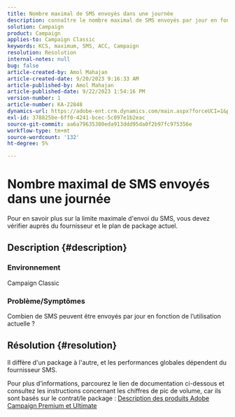 ```yaml
---
title: Nombre maximal de SMS envoyés dans une journée
description: connaître le nombre maximal de SMS envoyés par jour en fonction de l’utilisation actuelle ; Vérifiez le kit/contrat.
solution: Campaign
product: Campaign
applies-to: Campaign Classic
keywords: KCS, maximum, SMS, ACC, Campaign
resolution: Resolution
internal-notes: null
bug: false
article-created-by: Amol Mahajan
article-created-date: 9/20/2023 9:16:33 AM
article-published-by: Amol Mahajan
article-published-date: 9/22/2023 1:54:16 PM
version-number: 1
article-number: KA-22848
dynamics-url: https://adobe-ent.crm.dynamics.com/main.aspx?forceUCI=1&pagetype=entityrecord&etn=knowledgearticle&id=da35ed5d-9657-ee11-be6f-6045bd0061cb
exl-id: 378825be-6ff0-4241-bcec-5c097e1b2eac
source-git-commit: aa6a79635380eda913ddd95da0f2b97fc975356e
workflow-type: tm+mt
source-wordcount: '132'
ht-degree: 5%

---
```


# Nombre maximal de SMS envoyés dans une journée


Pour en savoir plus sur la limite maximale d&#39;envoi du SMS, vous devez vérifier auprès du fournisseur et le plan de package actuel.

## Description {#description}


### <b>Environnement</b>

Campaign Classic



### <b>Problème/Symptômes</b>

Combien de SMS peuvent être envoyés par jour en fonction de l’utilisation actuelle ?


## Résolution {#resolution}


Il diffère d&#39;un package à l&#39;autre, et les performances globales dépendent du fournisseur SMS.

Pour plus d’informations, parcourez le lien de documentation ci-dessous et consultez les instructions concernant les chiffres de pic de volume, car ils sont basés sur le contrat/le package :
[Description des produits Adobe Campaign Premium et Ultimate](https://helpx.adobe.com/legal/product-descriptions/campaign.html)
